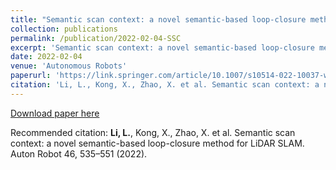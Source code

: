 ```yaml
---
title: "Semantic scan context: a novel semantic-based loop-closure method for LiDAR SLAM"
collection: publications
permalink: /publication/2022-02-04-SSC
excerpt: 'Semantic scan context: a novel semantic-based loop-closure method for LiDAR SLAM.'
date: 2022-02-04
venue: 'Autonomous Robots'
paperurl: 'https://link.springer.com/article/10.1007/s10514-022-10037-w'
citation: 'Li, L., Kong, X., Zhao, X. et al. Semantic scan context: a novel semantic-based loop-closure method for LiDAR SLAM. Auton Robot 46, 535–551 (2022).'
---
```

<!-- Semantic scan context: a novel semantic-based loop-closure method for LiDAR SLAM. -->

[Download paper here](https://link.springer.com/article/10.1007/s10514-022-10037-w)

Recommended citation: **Li, L.**, Kong, X., Zhao, X. et al. Semantic scan context: a novel semantic-based loop-closure method for LiDAR SLAM. Auton Robot 46, 535–551 (2022).